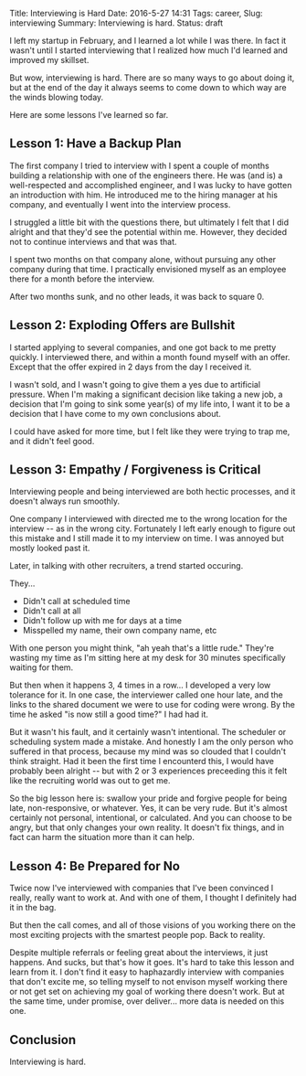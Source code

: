 Title: Interviewing is Hard
Date: 2016-5-27 14:31
Tags: career,
Slug: interviewing
Summary: Interviewing is hard.
Status: draft

I left my startup in February, and I learned a lot while I was there. In fact it wasn't until I started interviewing that I realized how much I'd learned and improved my skillset.

But wow, interviewing is hard. There are so many ways to go about doing it, but at the end of the day it always seems to come down to which way are the winds blowing today.

Here are some lessons I've learned so far.

## Lesson 1: Have a Backup Plan

The first company I tried to interview with I spent a couple of months building a relationship with one of the engineers there. He was (and is) a well-respected and accomplished engineer, and I was lucky to have gotten an introduction with him. He introduced me to the hiring manager at his company, and eventually I went into the interview process.

I struggled a little bit with the questions there, but ultimately I felt that I did alright and that they'd see the potential within me. However, they decided not to continue interviews and that was that.

I spent two months on that company alone, without pursuing any other company during that time. I practically envisioned myself as an employee there for a month before the interview.

After two months sunk, and no other leads, it was back to square 0.

## Lesson 2: Exploding Offers are Bullshit

I started applying to several companies, and one got back to me pretty quickly. I interviewed there, and within a month found myself with an offer. Except that the offer expired in 2 days from the day I received it.

I wasn't sold, and I wasn't going to give them a yes due to artificial pressure. When I'm making a significant decision like taking a new job, a decision that I'm going to sink some year(s) of my life into, I want it to be a decision that I have come to my own conclusions about.

I could have asked for more time, but I felt like they were trying to trap me, and it didn't feel good.

## Lesson 3: Empathy / Forgiveness is Critical

Interviewing people and being interviewed are both hectic processes, and it doesn't always run smoothly.

One company I interviewed with directed me to the wrong location for the interview -- as in the wrong city. Fortunately I left early enough to figure out this mistake and I still made it to my interview on time. I was annoyed but mostly looked past it.

Later, in talking with other recruiters, a trend started occuring.

They...

* Didn't call at scheduled time
* Didn't call at all
* Didn't follow up with me for days at a time
* Misspelled my name, their own company name, etc

With one person you might think, "ah yeah that's a little rude." They're wasting my time as I'm sitting here at my desk for 30 minutes specifically waiting for them.

But then when it happens 3, 4 times in a row... I developed a very low tolerance for it. In one case, the interviewer called one hour late, and the links to the shared document we were to use for coding were wrong. By the time he asked "is now still a good time?" I had had it.

But it wasn't his fault, and it certainly wasn't intentional. The scheduler or scheduling system made a mistake. And honestly I am the only person who suffered in that process, because my mind was so clouded that I couldn't think straight. Had it been the first time I encounterd this, I would have probably been alright -- but with 2 or 3 experiences preceeding this it felt like the recruiting world was out to get me.

So the big lesson here is: swallow your pride and forgive people for being late, non-responsive, or whatever. Yes, it can be very rude. But it's almost certainly not personal, intentional, or calculated. And you can choose to be angry, but that only changes your own reality. It doesn't fix things, and in fact can harm the situation more than it can help.

## Lesson 4: Be Prepared for No

Twice now I've interviewed with companies that I've been convinced I really, really want to work at. And with one of them, I thought I definitely had it in the bag.

But then the call comes, and all of those visions of you working there on the most exciting projects with the smartest people pop. Back to reality.

Despite multiple referrals or feeling great about the interviews, it just happens. And sucks, but that's how it goes. It's hard to take this lesson and learn from it. I don't find it easy to haphazardly interview with companies that don't excite me, so telling myself to not envison myself working there or not get set on achieving my goal of working there doesn't work. But at the same time, under promise, over deliver... more data is needed on this one.

## Conclusion

Interviewing is hard.
